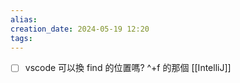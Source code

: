 ```yaml
---  
alias:  
creation_date: 2024-05-19 12:20  
tags: 
---  
```




- [ ] vscode 可以換 find 的位置嗎? ^+f 的那個 
[[IntelliJ]]